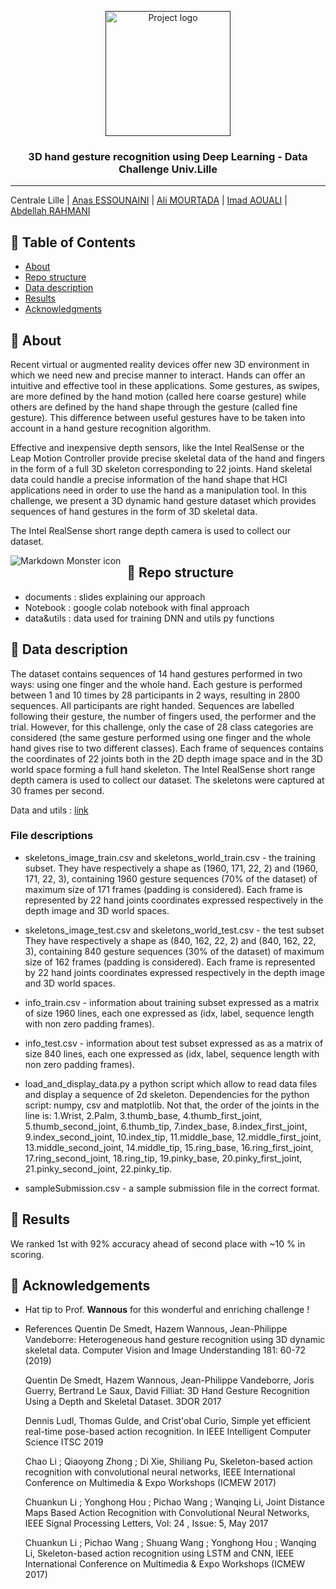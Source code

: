 <p align="center">
  <a href="" rel="noopener">
 <img width=200px height=200px src="images-md/kaggle.png" alt="Project logo"></a>
</p>

<h3 align="center">3D hand gesture recognition using Deep Learning - Data Challenge Univ.Lille</h3>



---
Centrale Lille | [Anas ESSOUNAINI](https://www.linkedin.com/in/anas-essounaini-b7514014a/) |  [Ali MOURTADA](https://www.linkedin.com/in/ali-mourtada-57714214a/) | [Imad AOUALI](https://www.linkedin.com/in/imad-aouali/) | [Abdellah RAHMANI](https://www.linkedin.com/in/abdellah-rahmani-8010a3161/)

## 📝 Table of Contents

- [About](#about)
- [Repo structure](#repo)
- [Data description](#data)
- [Results](#rank)
- [Acknowledgments](#acknowledgement)

## 🧐 About <a name = "about"></a>

Recent virtual or augmented reality devices offer new 3D environment in which we need new and precise manner to interact. Hands can offer an intuitive and effective tool in these applications. Some gestures, as swipes, are more defined by the hand motion (called here coarse gesture) while others are defined by the hand shape through the gesture (called fine gesture). This difference between useful gestures have to be taken into account in a hand gesture recognition algorithm.

Effective and inexpensive depth sensors, like the Intel RealSense or the Leap Motion Controller provide precise skeletal data of the hand and fingers in the form of a full 3D skeleton corresponding to 22 joints. Hand skeletal data could handle a precise information of the hand shape that HCI applications need in order to use the hand as a manipulation tool. In this challenge, we present a 3D dynamic hand gesture dataset which provides sequences of hand gestures in the form of 3D skeletal data.

The Intel RealSense short range depth camera is used to collect our dataset.

<img src="images-md/capture.PNG"
     alt="Markdown Monster icon"
     style="float: left; margin-right: 10px;" />


##   📒  Repo structure <a name='repo' ></a>

- documents : slides explaining our approach
- Notebook : google colab notebook with final approach
- data&utils : data used for training DNN and utils py functions

##  🔧 Data description <a name = "data"></a>

The dataset contains sequences of 14 hand gestures performed in two ways: using one finger and the whole hand. Each gesture is performed between 1 and 10 times by 28 participants in 2 ways, resulting in 2800 sequences. All participants are right handed. Sequences are labelled following their gesture, the number of fingers used, the performer and the trial. However, for this challenge, only the case of 28 class categories are considered (the same gesture performed using one finger and the whole hand gives rise to two different classes). Each frame of sequences contains the coordinates of 22 joints both in the 2D depth image space and in the 3D world space forming a full hand skeleton. The Intel RealSense short range depth camera is used to collect our dataset. The skeletons were captured at 30 frames per second.

Data and utils : [link](./data&utils)

### File descriptions

- skeletons_image_train.csv and skeletons_world_train.csv - the training subset. They have respectively a shape as (1960, 171, 22, 2) and (1960, 171, 22, 3), containing 1960 gesture sequences (70% of the dataset) of maximum size of 171 frames (padding is considered). Each frame is represented by 22 hand joints coordinates expressed respectively in the depth image and 3D world spaces.
  
- skeletons_image_test.csv and skeletons_world_test.csv - the test subset They have respectively a shape as (840, 162, 22, 2) and (840, 162, 22, 3), containing 840 gesture sequences (30% of the dataset) of maximum size of 162 frames (padding is considered). Each frame is represented by 22 hand joints coordinates expressed respectively in the depth image and 3D world spaces.

- info_train.csv - information about training subset expressed as a matrix of size 1960 lines, each one expressed as (idx, label, sequence length with non zero padding frames).

- info_test.csv - information about test subset expressed as as a matrix of size 840 lines, each one expressed as (idx, label, sequence length with non zero padding frames).

- load_and_display_data.py a python script which allow to read data files and display a sequence of 2d skeleton. Dependencies for the python script: numpy, csv and matplotlib. Not that, the order of the joints in the line is: 1.Wrist, 2.Palm, 3.thumb_base, 4.thumb_first_joint, 5.thumb_second_joint, 6.thumb_tip, 7.index_base, 8.index_first_joint, 9.index_second_joint, 10.index_tip, 11.middle_base, 12.middle_first_joint, 13.middle_second_joint, 14.middle_tip, 15.ring_base, 16.ring_first_joint, 17.ring_second_joint, 18.ring_tip, 19.pinky_base, 20.pinky_first_joint, 21.pinky_second_joint, 22.pinky_tip.

- sampleSubmission.csv - a sample submission file in the correct format.

##  🎯 Results <a name = "rank"></a>

We ranked 1st with 92% accuracy ahead of second place with ~10 % in scoring.

## 🎉 Acknowledgements <a name = "acknowledgement"></a>

- Hat tip to Prof. **Wannous** for this wonderful and enriching challenge ! 
- References
  Quentin De Smedt, Hazem Wannous, Jean-Philippe Vandeborre: Heterogeneous hand gesture recognition using 3D dynamic skeletal data. Computer Vision and Image Understanding 181: 60-72 (2019)

  Quentin De Smedt, Hazem Wannous, Jean-Philippe Vandeborre, Joris Guerry, Bertrand Le Saux, David Filliat: 3D Hand Gesture Recognition Using a Depth and Skeletal Dataset. 3DOR 2017

  Dennis Ludl, Thomas Gulde, and Crist'obal Curio, Simple yet efficient real-time pose-based action recognition. In IEEE Intelligent Computer Science ITSC 2019

  Chao Li ; Qiaoyong Zhong ; Di Xie, Shiliang Pu, Skeleton-based action recognition with convolutional neural networks, IEEE International Conference on Multimedia & Expo Workshops (ICMEW 2017)

  Chuankun Li ; Yonghong Hou ; Pichao Wang ; Wanqing Li, Joint Distance Maps Based Action Recognition with Convolutional Neural Networks, IEEE Signal Processing Letters, Vol: 24 , Issue: 5, May 2017

  Chuankun Li ; Pichao Wang ; Shuang Wang ; Yonghong Hou ; Wanqing Li, Skeleton-based action recognition using LSTM and CNN, IEEE International Conference on Multimedia & Expo Workshops (ICMEW 2017)
  
